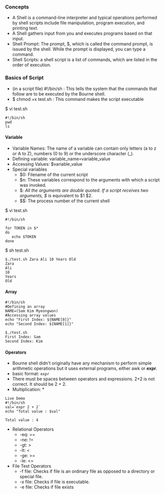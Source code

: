 ### Concepts
- A Shell is a command-line interpreter and typical operations performed by shell scripts include file manipulation, program execution, and printing text.
- A Shell gathers input from you and executes programs based on that input.
- Shell Prompt: The prompt, $, which is called the command prompt, is issued by the shell. While the prompt is displayed, you can type a command.
- Shell Scripts: a shell script is a list of commands, which are listed in the order of execution.

### Basics of Script

- (in a script file) #!/bin/sh : This tells the system that the commands that follow are to be executed by the Bourne shell.
- $ chmod +x test.sh : This command makes the script executable

$ vi test.sh
```shell
#!/bin/sh
pwd
ls
```

#### Variable
- Variable Names: The name of a variable can contain only letters (a to z or A to Z), numbers (0 to 9) or the underscore character (_).
- Defining variable: variable_name=variable_value
- Accessing Values: $variable_value
- Special variables
  - $0: Filename of the current script
  - $n: These variables correspond to the arguments with which a script was invoked.
  - $*: All the arguments are double quoted. If a script receives two arguments, $* is equivalent to $1 $2.
  - $$: The process number of the current shell
 
$ vi test.sh
```shell
#!/bin/sh

for TOKEN in $*
do
   echo $TOKEN
done
```
$ sh test.sh
```shell
$./test.sh Zara Ali 10 Years Old
Zara
Ali
10
Years
Old
```

#### Array
```shell
#!/bin/sh
#Defining an array
NAME=(Sam Kim Myeongwon)
#Accessing array values
echo "First Index: ${NAME[0]}"
echo "Second Index: ${NAME[1]}"
```
```shell
$./test.sh
First Index: Sam
Second Index: Kim
```
#### Operators
- Bourne shell didn't originally have any mechanism to perform simple arithmetic operations but it uses external programs, either awk or **expr**.
- basic format: `expr `
- There must be spaces between operators and expressions. 2+2 is not correct. It should be 2 + 2.
- Multiplication: \*
```shell
Live Demo
#!/bin/sh
val=`expr 2 + 2`
echo "Total value : $val"
```
```shell
Total value : 4
```
- Relational Operators
  - -eq: ==
  - -ne: !=
  - -gt: >
  - -lt: <
  - -ge: >=
  - -le: <=
- File Test Operators
  - -f file: Checks if file is an ordinary file as opposed to a directory or special file.
  - -x file: Checks if file is executable.
  - -e file: Checks if file exists
